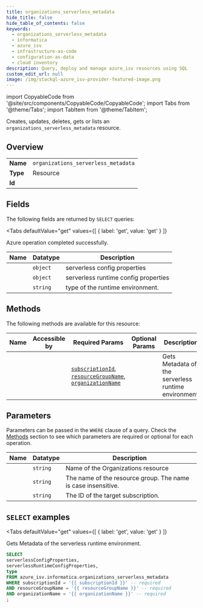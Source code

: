 ```yaml
--- 
title: organizations_serverless_metadata
hide_title: false
hide_table_of_contents: false
keywords:
  - organizations_serverless_metadata
  - informatica
  - azure_isv
  - infrastructure-as-code
  - configuration-as-data
  - cloud inventory
description: Query, deploy and manage azure_isv resources using SQL
custom_edit_url: null
image: /img/stackql-azure_isv-provider-featured-image.png
---
```


import CopyableCode from '@site/src/components/CopyableCode/CopyableCode';
import Tabs from '@theme/Tabs';
import TabItem from '@theme/TabItem';

Creates, updates, deletes, gets or lists an <code>organizations_serverless_metadata</code> resource.

## Overview
<table><tbody>
<tr><td><b>Name</b></td><td><code>organizations_serverless_metadata</code></td></tr>
<tr><td><b>Type</b></td><td>Resource</td></tr>
<tr><td><b>Id</b></td><td><CopyableCode code="azure_isv.informatica.organizations_serverless_metadata" /></td></tr>
</tbody></table>

## Fields

The following fields are returned by `SELECT` queries:

<Tabs
    defaultValue="get"
    values={[
        { label: 'get', value: 'get' }
    ]}
>
<TabItem value="get">

Azure operation completed successfully.

<table>
<thead>
    <tr>
    <th>Name</th>
    <th>Datatype</th>
    <th>Description</th>
    </tr>
</thead>
<tbody>
<tr>
    <td><CopyableCode code="serverlessConfigProperties" /></td>
    <td><code>object</code></td>
    <td>serverless config properties</td>
</tr>
<tr>
    <td><CopyableCode code="serverlessRuntimeConfigProperties" /></td>
    <td><code>object</code></td>
    <td>serverless runtime config properties</td>
</tr>
<tr>
    <td><CopyableCode code="type" /></td>
    <td><code>string</code></td>
    <td>type of the runtime environment.</td>
</tr>
</tbody>
</table>
</TabItem>
</Tabs>

## Methods

The following methods are available for this resource:

<table>
<thead>
    <tr>
    <th>Name</th>
    <th>Accessible by</th>
    <th>Required Params</th>
    <th>Optional Params</th>
    <th>Description</th>
    </tr>
</thead>
<tbody>
<tr>
    <td><a href="#get"><CopyableCode code="get" /></a></td>
    <td><CopyableCode code="select" /></td>
    <td><a href="#parameter-subscriptionId"><code>subscriptionId</code></a>, <a href="#parameter-resourceGroupName"><code>resourceGroupName</code></a>, <a href="#parameter-organizationName"><code>organizationName</code></a></td>
    <td></td>
    <td>Gets Metadata of the serverless runtime environment.</td>
</tr>
</tbody>
</table>

## Parameters

Parameters can be passed in the `WHERE` clause of a query. Check the [Methods](#methods) section to see which parameters are required or optional for each operation.

<table>
<thead>
    <tr>
    <th>Name</th>
    <th>Datatype</th>
    <th>Description</th>
    </tr>
</thead>
<tbody>
<tr id="parameter-organizationName">
    <td><CopyableCode code="organizationName" /></td>
    <td><code>string</code></td>
    <td>Name of the Organizations resource</td>
</tr>
<tr id="parameter-resourceGroupName">
    <td><CopyableCode code="resourceGroupName" /></td>
    <td><code>string</code></td>
    <td>The name of the resource group. The name is case insensitive.</td>
</tr>
<tr id="parameter-subscriptionId">
    <td><CopyableCode code="subscriptionId" /></td>
    <td><code>string</code></td>
    <td>The ID of the target subscription.</td>
</tr>
</tbody>
</table>

## `SELECT` examples

<Tabs
    defaultValue="get"
    values={[
        { label: 'get', value: 'get' }
    ]}
>
<TabItem value="get">

Gets Metadata of the serverless runtime environment.

```sql
SELECT
serverlessConfigProperties,
serverlessRuntimeConfigProperties,
type
FROM azure_isv.informatica.organizations_serverless_metadata
WHERE subscriptionId = '{{ subscriptionId }}' -- required
AND resourceGroupName = '{{ resourceGroupName }}' -- required
AND organizationName = '{{ organizationName }}' -- required
;
```
</TabItem>
</Tabs>
